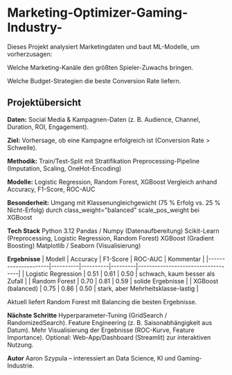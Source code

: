 # Marketing-Optimizer-Gaming-Industry-
Dieses Projekt analysiert Marketingdaten und baut ML-Modelle, um vorherzusagen:

Welche Marketing-Kanäle den größten Spieler-Zuwachs bringen.

Welche Budget-Strategien die beste Conversion Rate liefern.

## Projektübersicht

**Daten:**
Social Media & Kampagnen-Daten (z. B. Audience, Channel, Duration, ROI, Engagement).



**Ziel:**
Vorhersage, ob eine Kampagne erfolgreich ist (Conversion Rate > Schwelle).



**Methodik:**
Train/Test-Split mit Stratifikation
Preprocessing-Pipeline (Imputation, Scaling, OneHot-Encoding)



**Modelle:** 
Logistic Regression, Random Forest, XGBoost
Vergleich anhand Accuracy, F1-Score, ROC-AUC



**Besonderheit:** 
Umgang mit Klassenungleichgewicht (75 % Erfolg vs. 25 % Nicht-Erfolg) durch
class_weight="balanced"
scale_pos_weight bei XGBoost



**Tech Stack**
Python 3.12
Pandas / Numpy (Datenaufbereitung)
Scikit-Learn (Preprocessing, Logistic Regression, Random Forest)
XGBoost (Gradient Boosting)
Matplotlib / Seaborn (Visualisierung)



**Ergebnisse**
| Modell              | Accuracy | F1-Score | ROC-AUC | Kommentar                         |
|---------------------|----------|----------|---------|-----------------------------------|
| Logistic Regression | 0.51     | 0.61     | 0.50    | schwach, kaum besser als Zufall   |
| Random Forest       | 0.70     | 0.81     | 0.59    | solide Ergebnisse                 |
| XGBoost (balanced)  | 0.75     | 0.86     | 0.50    | stark, aber Mehrheitsklasse-lastig |


Aktuell liefert Random Forest mit Balancing die besten Ergebnisse.



**Nächste Schritte**
Hyperparameter-Tuning (GridSearch / RandomizedSearch).
Feature Engineering (z. B. Saisonabhängigkeit aus Datum).
Mehr Visualisierung der Ergebnisse (ROC-Kurve, Feature Importance).
Optional: Web-App/Dashboard (Streamlit) zur interaktiven Nutzung.



**Autor**
Aaron Szypula – interessiert an Data Science, KI und Gaming-Industrie.
